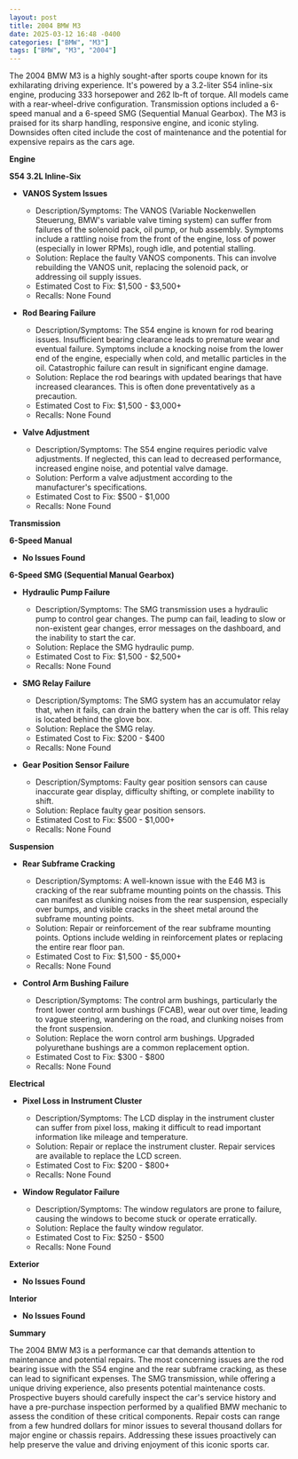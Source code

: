 ```yaml
---
layout: post
title: 2004 BMW M3
date: 2025-03-12 16:48 -0400
categories: ["BMW", "M3"]
tags: ["BMW", "M3", "2004"]
---
```

The 2004 BMW M3 is a highly sought-after sports coupe known for its exhilarating driving experience. It's powered by a 3.2-liter S54 inline-six engine, producing 333 horsepower and 262 lb-ft of torque. All models came with a rear-wheel-drive configuration. Transmission options included a 6-speed manual and a 6-speed SMG (Sequential Manual Gearbox). The M3 is praised for its sharp handling, responsive engine, and iconic styling. Downsides often cited include the cost of maintenance and the potential for expensive repairs as the cars age.

**Engine**

**S54 3.2L Inline-Six**

*   **VANOS System Issues**
    *   Description/Symptoms: The VANOS (Variable Nockenwellen Steuerung, BMW's variable valve timing system) can suffer from failures of the solenoid pack, oil pump, or hub assembly. Symptoms include a rattling noise from the front of the engine, loss of power (especially in lower RPMs), rough idle, and potential stalling.
    *   Solution: Replace the faulty VANOS components. This can involve rebuilding the VANOS unit, replacing the solenoid pack, or addressing oil supply issues.
    *   Estimated Cost to Fix: $1,500 - $3,500+
    *   Recalls: None Found

*   **Rod Bearing Failure**
    *   Description/Symptoms: The S54 engine is known for rod bearing issues. Insufficient bearing clearance leads to premature wear and eventual failure. Symptoms include a knocking noise from the lower end of the engine, especially when cold, and metallic particles in the oil. Catastrophic failure can result in significant engine damage.
    *   Solution: Replace the rod bearings with updated bearings that have increased clearances. This is often done preventatively as a precaution.
    *   Estimated Cost to Fix: $1,500 - $3,000+
    *   Recalls: None Found

*   **Valve Adjustment**
    *   Description/Symptoms: The S54 engine requires periodic valve adjustments. If neglected, this can lead to decreased performance, increased engine noise, and potential valve damage.
    *   Solution: Perform a valve adjustment according to the manufacturer's specifications.
    *   Estimated Cost to Fix: $500 - $1,000
    *   Recalls: None Found

**Transmission**

**6-Speed Manual**

*   **No Issues Found**

**6-Speed SMG (Sequential Manual Gearbox)**

*   **Hydraulic Pump Failure**
    *   Description/Symptoms: The SMG transmission uses a hydraulic pump to control gear changes. The pump can fail, leading to slow or non-existent gear changes, error messages on the dashboard, and the inability to start the car.
    *   Solution: Replace the SMG hydraulic pump.
    *   Estimated Cost to Fix: $1,500 - $2,500+
    *   Recalls: None Found

*   **SMG Relay Failure**
    *   Description/Symptoms: The SMG system has an accumulator relay that, when it fails, can drain the battery when the car is off. This relay is located behind the glove box.
    *   Solution: Replace the SMG relay.
    *   Estimated Cost to Fix: $200 - $400
    *   Recalls: None Found

*   **Gear Position Sensor Failure**
    *   Description/Symptoms: Faulty gear position sensors can cause inaccurate gear display, difficulty shifting, or complete inability to shift.
    *   Solution: Replace faulty gear position sensors.
    *   Estimated Cost to Fix: $500 - $1,000+
    *   Recalls: None Found

**Suspension**

*   **Rear Subframe Cracking**
    *   Description/Symptoms: A well-known issue with the E46 M3 is cracking of the rear subframe mounting points on the chassis. This can manifest as clunking noises from the rear suspension, especially over bumps, and visible cracks in the sheet metal around the subframe mounting points.
    *   Solution: Repair or reinforcement of the rear subframe mounting points. Options include welding in reinforcement plates or replacing the entire rear floor pan.
    *   Estimated Cost to Fix: $1,500 - $5,000+
    *   Recalls: None Found

*   **Control Arm Bushing Failure**
    *   Description/Symptoms: The control arm bushings, particularly the front lower control arm bushings (FCAB), wear out over time, leading to vague steering, wandering on the road, and clunking noises from the front suspension.
    *   Solution: Replace the worn control arm bushings. Upgraded polyurethane bushings are a common replacement option.
    *   Estimated Cost to Fix: $300 - $800
    *   Recalls: None Found

**Electrical**

*   **Pixel Loss in Instrument Cluster**
    *   Description/Symptoms: The LCD display in the instrument cluster can suffer from pixel loss, making it difficult to read important information like mileage and temperature.
    *   Solution: Repair or replace the instrument cluster. Repair services are available to replace the LCD screen.
    *   Estimated Cost to Fix: $200 - $800+
    *   Recalls: None Found

*   **Window Regulator Failure**
    *   Description/Symptoms: The window regulators are prone to failure, causing the windows to become stuck or operate erratically.
    *   Solution: Replace the faulty window regulator.
    *   Estimated Cost to Fix: $250 - $500
    *   Recalls: None Found

**Exterior**

*   **No Issues Found**

**Interior**

*   **No Issues Found**

**Summary**

The 2004 BMW M3 is a performance car that demands attention to maintenance and potential repairs. The most concerning issues are the rod bearing issue with the S54 engine and the rear subframe cracking, as these can lead to significant expenses. The SMG transmission, while offering a unique driving experience, also presents potential maintenance costs. Prospective buyers should carefully inspect the car's service history and have a pre-purchase inspection performed by a qualified BMW mechanic to assess the condition of these critical components. Repair costs can range from a few hundred dollars for minor issues to several thousand dollars for major engine or chassis repairs. Addressing these issues proactively can help preserve the value and driving enjoyment of this iconic sports car.

